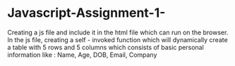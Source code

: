 # Javascript-Assignment-1-


Creating a js file and include it in the html file which can run on the browser. In the js file, creating a self - invoked function which will dynamically create a table with 5 rows and 5 columns which consists of basic personal information like : Name, Age, DOB, Email, Company
